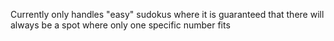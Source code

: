 Currently only handles "easy" sudokus where it is guaranteed that there will always be a spot where only one specific number fits